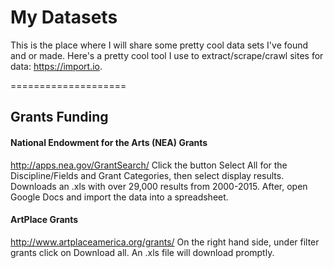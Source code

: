 My Datasets
====================

This is the place where I will share some pretty cool data sets I've found and or made. Here's a pretty cool tool I use to extract/scrape/crawl sites for data: https://import.io.

====================

## Grants Funding
#### National Endowment for the Arts (NEA) Grants
http://apps.nea.gov/GrantSearch/
Click the button Select All for the Discipline/Fields and Grant Categories, then select display results. Downloads an .xls with over 29,000 results from 2000-2015. After, open Google Docs and import the data into a spreadsheet.

#### ArtPlace Grants
http://www.artplaceamerica.org/grants/
On the right hand side, under filter grants click on Download all. An .xls file will download promptly.
